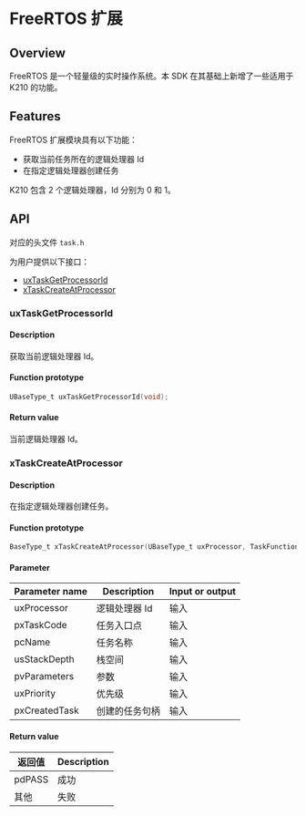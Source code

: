 # FreeRTOS 扩展

## Overview

FreeRTOS 是一个轻量级的实时操作系统。本 SDK 在其基础上新增了一些适用于 K210 的功能。

## Features

FreeRTOS 扩展模块具有以下功能：

- 获取当前任务所在的逻辑处理器 Id
- 在指定逻辑处理器创建任务

K210 包含 2 个逻辑处理器，Id 分别为 0 和 1。

## API

对应的头文件 `task.h`

为用户提供以下接口：

- [uxTaskGetProcessorId](#uxtaskgetprocessorid)
- [xTaskCreateAtProcessor](#xtaskcreateatprocessor)

### uxTaskGetProcessorId

#### Description

获取当前逻辑处理器 Id。

#### Function prototype

```c
UBaseType_t uxTaskGetProcessorId(void);
```

#### Return value

当前逻辑处理器 Id。

### xTaskCreateAtProcessor

#### Description

在指定逻辑处理器创建任务。

#### Function prototype

```c
BaseType_t xTaskCreateAtProcessor(UBaseType_t uxProcessor, TaskFunction_t pxTaskCode, const char * const pcName, const configSTACK_DEPTH_TYPE usStackDepth, void * const pvParameters, UBaseType_t uxPriority, TaskHandle_t * const pxCreatedTask);
```

#### Parameter

| Parameter name       |   Description       |  Input or output  |
| ------------- | ------------ | --------- |
| uxProcessor   | 逻辑处理器 Id | 输入      |
| pxTaskCode    | 任务入口点    | 输入      |
| pcName        | 任务名称      | 输入      |
| usStackDepth  | 栈空间        | 输入      |
| pvParameters  | 参数          | 输入      |
| uxPriority    | 优先级        | 输入      |
| pxCreatedTask | 创建的任务句柄 | 输入      |

#### Return value

| 返回值  |  Description   |
| ------ | ------- |
| pdPASS | 成功 |
| 其他   | 失败 |
